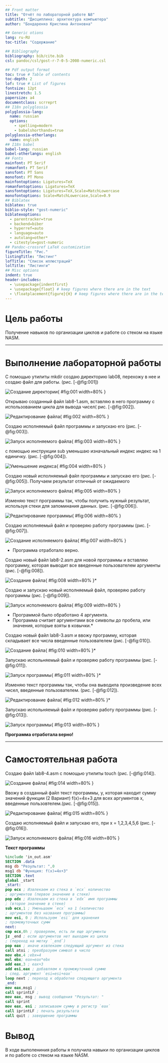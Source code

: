 ```yaml
---
## Front matter
title: "Отчёт по лабораторной работе №8"
subtitle: "Дисциплина: архитектура компьютера"
author: "Бондаренко Кристина Антоновна"

## Generic otions
lang: ru-RU
toc-title: "Содержание"

## Bibliography
bibliography: bib/cite.bib
csl: pandoc/csl/gost-r-7-0-5-2008-numeric.csl

## Pdf output format
toc: true # Table of contents
toc-depth: 2
lof: true # List of figures
fontsize: 12pt
linestretch: 1.5
papersize: a4
documentclass: scrreprt
## I18n polyglossia
polyglossia-lang:
  name: russian
  options:
	- spelling=modern
	- babelshorthands=true
polyglossia-otherlangs:
  name: english
## I18n babel
babel-lang: russian
babel-otherlangs: english
## Fonts
mainfont: PT Serif
romanfont: PT Serif
sansfont: PT Sans
monofont: PT Mono
mainfontoptions: Ligatures=TeX
romanfontoptions: Ligatures=TeX
sansfontoptions: Ligatures=TeX,Scale=MatchLowercase
monofontoptions: Scale=MatchLowercase,Scale=0.9
## Biblatex
biblatex: true
biblio-style: "gost-numeric"
biblatexoptions:
  - parentracker=true
  - backend=biber
  - hyperref=auto
  - language=auto
  - autolang=other*
  - citestyle=gost-numeric
## Pandoc-crossref LaTeX customization
figureTitle: "Рис."
listingTitle: "Листинг"
lofTitle: "Список иллюстраций"
lolTitle: "Листинги"
## Misc options
indent: true
header-includes:
  - \usepackage{indentfirst}
  - \usepackage{float} # keep figures where there are in the text
  - \floatplacement{figure}{H} # keep figures where there are in the text
---
```


# Цель работы

Получение навыков по организации циклов и работе со стеком на языке NASM.

***

# Выполнение лабораторной работы

С помощью утилиты mkdir создаю директорию lab08, перехожу в нее и создаю файл для работы. (рис. [-@fig:001])

![Создание директории](image/1.png){ #fig:001 width=80% }

Открываю созданный файл lab8-1.asm, вставляю в него программу с использованием цикла для вывода чисел( рис. [-@fig:002]).

![Редактирование файла](image/2.png){ #fig:002 width=80% }

Создаю исполняемый файл программы и запускаю его (рис. [-@fig:003]).  

![Запуск исполняемого файла](image/3.png){ #fig:003 width=80% }

с помощью инструкции sub уменьшаю изначальный индекс индекс на 1 единичку. (рис. [-@fig:004]). 

![Уменьшение индекса](image/4.png){ #fig:004 width=80% }

Создаю новый исполняемый файл программы и запускаю его (рис. [-@fig:005]).  Получаем результат отличный от ожидаемого

![Запуск исполняемого файла](image/5.png){ #fig:005 width=80% }

Изменяю текст программы так, чтобы получить нужный результат, используя стеки для запоминания данных.  (рис. [-@fig:006]).

![Редактирование программы](image/6.png){ #fig:006 width=80% }

 Создаю исполняемый файл и проверяю работу программы (рис. [-@fig:007]). 

![Создание исполняемого файла](image/7.png){ #fig:007 width=80% }

- Программа отработало верно. 

Создаю новый файл lab8-2.asm для новой программы и вставляю программу, которая выводит все введенные пользователем аргументы (рис. [-@fig:008]).

![Создание файла](image/8.png){ #fig:008 width=80% }*

Создаю и запускаю новый исполняемый файл, проверяю работу программы (рис. [-@fig:009]). 

![Запуск исполняемого файла](image/9.png){ #fig:009 width=80% }

- Программой было обработано 4 аргумента.
- Программа считает аргументами все символы до пробела, или значения, которые взяты в ковычки.*

Создаю новый файл lab8-3.asm и ввожу программу, которая складывает все числа введенные пользователем  (рис. [-@fig:010]).

![Создание файла](image/10.png){ #fig:010 width=80% }*

Запускаю испольняемый файл и проверяю работу программы (рис. [-@fig:011]).

![Запуск программы](image/11.png){ #fig:011 width=80% }*

Изменяю текст программы так, чтобы она выводила произведение всех чисел, введенные пользователем. (рис. [-@fig:012]).

![Редактирование файла](image/12.png){ #fig:012 width=80% }*

Запускаю испольняемый файл и проверяю работу программы (рис. [-@fig:013]).

![Запуск программы](image/13.png){ #fig:013 width=80% }

**Программа отработала верно!**

***

# Самостоятельная работа

Создаю файл lab8-4.asm с помощью утилиты touch (рис. [-@fig:014]).

![Создание файла](image/14.png){ #fig:014 width=80% }

Ввожу в созданный файл текст программы, у, которая находит сумму значений функции (2 Вариант) f(x)=4x+3 для всех аргументов x, введенные пользовтелем.(рис. [-@fig:015]).

![Редактирование файла](image/15.png){ #fig:015 width=80% }

Создаю исполняемый файл и запускаю его, при x = 1,2,3,4,5,6 (рис. [-@fig:016]).

![Запуск исполняемого файла](image/16.png){ #fig:016 width=80% }

**Текст программы**

```NASM
%include 'in_out.asm'
SECTION .data
msg db "Результат: ",0
msg1 db "Функция: f(x)=4x+3"
SECTION .text
global _start
_start:
pop ecx ; Извлекаем из стека в `ecx` количество
; аргументов (первое значение в стеке)
pop edx ; Извлекаем из стека в `edx` имя программы
; (второе значение в стеке)
sub ecx,1 ; Уменьшаем `ecx` на 1 (количество
; аргументов без названия программы)
mov esi, 0 ; Используем `esi` для хранения
; промежуточных сумм
next:
cmp ecx,0h ; проверяем, есть ли еще аргументы
jz _end ; если аргументов нет выходим из цикла
; (переход на метку `_end`)
pop eax ; иначе извлекаем следующий аргумент из стека
call atoi ; преобразуем символ в число
mov ebx,4 ;ebx=4
mul ebx; eax=eax*ebx
add eax,3 ; eax+3
add esi,eax ; добавляем к промежуточной сумме
; след. аргумент `esi=esi+eax`
loop next ; переход к обработке следующего аргумента
_end:
mov eax,msg1 ;
call sprintLF ;
mov eax, msg ; вывод сообщения "Результат: "
call sprint
mov eax, esi ; записываем сумму в регистр `eax`
call iprintLF ; печать результата
call quit ; завершение программы


```

# Вывод

В ходе выполениния работы я получила навыки по организации циклов и по работе со стеком на языке NASM.
